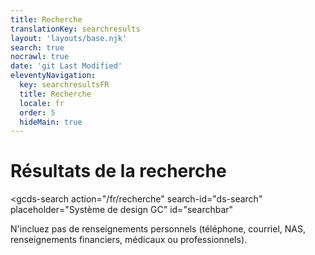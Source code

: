 ```yaml
---
title: Recherche
translationKey: searchresults
layout: 'layouts/base.njk'
search: true
nocrawl: true
date: 'git Last Modified'
eleventyNavigation:
  key: searchresultsFR
  title: Recherche
  locale: fr
  order: 5
  hideMain: true
---
```


# Résultats de la recherche

<gcds-search
  action="/fr/recherche"
  search-id="ds-search"
  placeholder="Système de design GC"
  id="searchbar"
>
</gcds-search>

<gcds-text size="caption">
  N'incluez pas de renseignements personnels (téléphone, courriel, NAS, renseignements financiers, médicaux ou professionnels).
</gcds-text>

<div id="results-count"></div>

<div id="results"></div>
<div id="pagination"></div>
